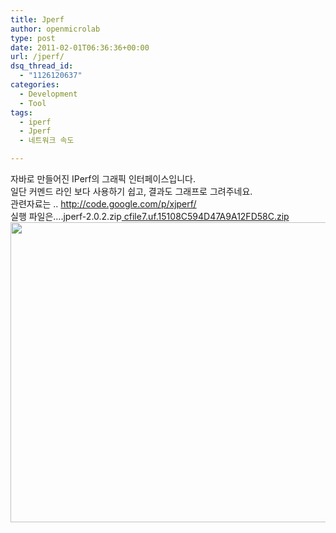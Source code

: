 ```yaml
---
title: Jperf
author: openmicrolab
type: post
date: 2011-02-01T06:36:36+00:00
url: /jperf/
dsq_thread_id:
  - "1126120637"
categories:
  - Development
  - Tool
tags:
  - iperf
  - Jperf
  - 네트워크 속도

---
```

자바로 만들어진 IPerf의 그래픽 인터페이스입니다.  
일단 커멘드 라인 보다 사용하기 쉽고, 결과도 그래프로 그려주네요.  
관련자료는 .. <http://code.google.com/p/xjperf/>  
실행 파일은&#8230;.jperf-2.0.2.zip<a href="/images/1/cfile7.uf.15108C594D47A9A12FD58C.zip" class="aligncenter" filename="jperf-2.0.2.zip"  filemime="application/zip" /> cfile7.uf.15108C594D47A9A12FD58C.zip</a>  
<img loading="lazy" src="/images/1/cfile27.uf.135658554D47A96E0F3F66.jpg" class="aligncenter" width="611" height="480" alt="" filename="Jperf.jpg" filemime="image/jpeg" />